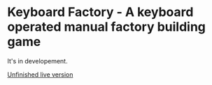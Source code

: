 # Keyboard Factory - A keyboard operated manual factory building game
It's in developement.

[Unfinished live version](https://tatularas.github.io/keyboard-factory/)
